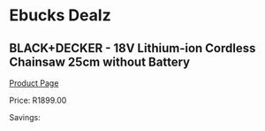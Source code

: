 
# Ebucks Dealz
## BLACK+DECKER - 18V Lithium-ion Cordless Chainsaw 25cm without Battery
[Product Page](https://www.ebucks.com/web/shop/productSelected.do?prodId=1153535058&catId=717342768)

Price: R1899.00

Savings: 


	